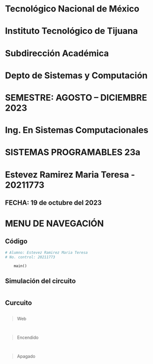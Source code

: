 ![]()
# **Tecnológico Nacional de México**
# **Instituto Tecnológico de Tijuana**
# **Subdirección Académica**
# **Depto de Sistemas y Computación**
# **SEMESTRE: AGOSTO – DICIEMBRE 2023**
# **Ing. En Sistemas Computacionales**
# **SISTEMAS PROGRAMABLES 23a**
# **Estevez Ramirez Maria Teresa - 20211773**
## FECHA: 19 de octubre del 2023

# **MENU DE NAVEGACIÓN**
## Código 
```python
# Alumno: Estevez Ramirez Maria Teresa
# No. control: 20211773

    main()
```
## Simulación del circuito
![]()

## Curcuito
![]()
> Web

![]()
![]()
> Encendido

![]()
![]()
> Apagado

